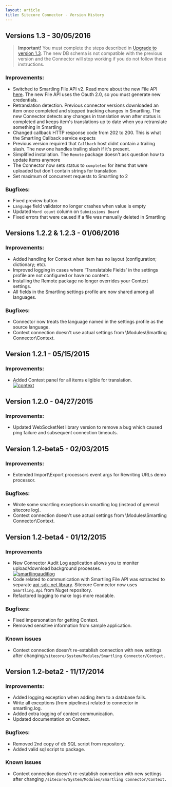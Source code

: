 ```yaml
---
layout: article
title: Sitecore Connector - Version History
---
```



## Versions 1.3 - 30/05/2016

> **Important!** You must complete the steps described in [Upgrade to version 1.3](/knowledge-base/articles/sitecore-connector-upgrading-to-version-1-3x/). The new DB schema is not compatible with the previous version and the Connector will stop working if you do not follow these instructions.

### Improvements:

* Switched to Smartling File API v2. Read more about the new File API [here](http://docs.smartling.com/pages/API/v2/New-in-v2/). The new File API uses the Oauth 2.0, so you must generate new credentials.
* Retranslation detection. Previous connector versions downloaded an item once completed and stopped tracking changes in Smartling. The new Connector detects any changes in translation even after status is completed and keeps item's translations up to date when you retranslate something in Smartling
* Changed callback HTTP response code from 202 to 200. This is what the Smartling Callback service expects
* Previous version required that `Callback` host didnt contain a trailing slash. The new one handles trailing slash if it's present.
* Simplified installation. The `Remote` package doesn't ask question how to update items anymore
* The Connector now sets status to `completed` for items that were uploaded but don't contain strings for translation
* Set maximum of concurrent requests to Smartling to 2


### Bugfixes:

* Fixed preview button
* `Language` field validator no longer crashes when value is empty
* Updated `Word count` column on `Submissions Board`
* Fixed errors that were caused if a file was manually deleted in Smartling


## Versions 1.2.2 & 1.2.3 - 01/06/2016

### Improvements:

* Added handling for Context when item has no layout (configuration; dictionary; etc).
* Improved logging in cases where 'Translatable Fields' in the settings profile are not configured or have no content.
* Installing the Remote package no longer overrides your Context settings.
* All fields in the Smartling settings profile are now shared among all languages.


### Bugfixes:

* Connector now treats the language named in the settings profile as the source language.
* Context connection doesn't use actual settings from \Modules\Smartling Connector\Context.


## Version 1.2.1 - 05/15/2015

### Improvements:

* Added Context panel for all items eligible for translation.
  <br>[![context](https://cloud.githubusercontent.com/assets/1511122/7654170/b37b73ee-fb23-11e4-9ccc-d3f752ddcb03.png)](https://cloud.githubusercontent.com/assets/1511122/7654170/b37b73ee-fb23-11e4-9ccc-d3f752ddcb03.png)


## Version 1.2.0 - 04/27/2015

### Improvements:

* Updated WebSocketNet library version to remove a bug which caused ping failure and subsequent connection timeouts.


## Version 1.2-beta5 - 02/03/2015

### Improvements:

* Extended Import\Export processors event args for Rewriting URLs demo processor.


### Bugfixes:

* Wrote some smartling exceptions in smartling log (instead of general sitecore log).
* Context connection doesn't use actual settings from \Modules\Smartling Connector\Context.


## Version 1.2-beta4 - 01/12/2015

### Improvements

* New Connector Audit Log application allows you to moniter upload/download background processes.
  <br>[![smartlingauditlog](https://cloud.githubusercontent.com/assets/1511122/5736190/8b33aaf2-9bdb-11e4-93fa-de837fc8559d.png)](https://cloud.githubusercontent.com/assets/1511122/5736190/8b33aaf2-9bdb-11e4-93fa-de837fc8559d.png)
* Code related to communication with Smartling File API was extracted to separate [api-sdk-net library](https://github.com/Smartling/api-sdk-net). Sitecore Connector now uses `Smartling.Api` from Nuget repository.
* Refactored logging to make logs more readable.


### Bugfixes:

* Fixed impersonation for getting Context.
* Removed sensitive information from sample application.


### Known issues

* Context connection doesn't re-establish connection with new settings after changing`/sitecore/System/Modules/Smartling Connector/Context.`


## Version 1.2-beta2 - 11/17/2014

### Improvements:

* Added logging exception when adding item to a database fails.
* Write all exceptions (from pipelines) related to connector in smartling.log.
* Added extra logging of context communication.
* Updated documentation on Context.


### Bugfixes:

* Removed 2nd copy of db SQL script from repository.
* Added valid sql script to package.


### Known issues

* Context connection doesn't re-establish connection with new settings after changing `/sitecore/System/Modules/Smartling Connector/Context.`
